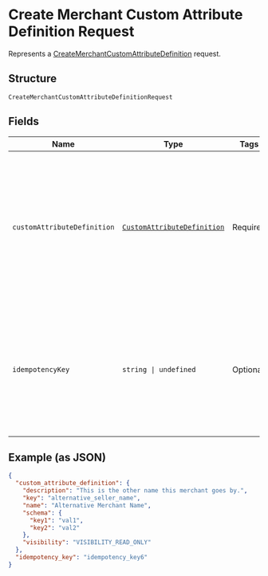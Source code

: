 
# Create Merchant Custom Attribute Definition Request

Represents a [CreateMerchantCustomAttributeDefinition](../api/merchant-custom-attributes.md#create-merchant-custom-attribute-definition) request.

## Structure

`CreateMerchantCustomAttributeDefinitionRequest`

## Fields

| Name | Type | Tags | Description |
|  --- | --- | --- | --- |
| `customAttributeDefinition` | [`CustomAttributeDefinition`](../models/custom-attribute-definition.md) | Required | Represents a definition for custom attribute values. A custom attribute definition<br/>specifies the key, visibility, schema, and other properties for a custom attribute. |
| `idempotencyKey` | `string \| undefined` | Optional | A unique identifier for this request, used to ensure idempotency. For more information,<br/>see [Idempotency](https://developer.squareup.com/docs/build-basics/common-api-patterns/idempotency).<br/>**Constraints**: *Maximum Length*: `45` |

## Example (as JSON)

```json
{
  "custom_attribute_definition": {
    "description": "This is the other name this merchant goes by.",
    "key": "alternative_seller_name",
    "name": "Alternative Merchant Name",
    "schema": {
      "key1": "val1",
      "key2": "val2"
    },
    "visibility": "VISIBILITY_READ_ONLY"
  },
  "idempotency_key": "idempotency_key6"
}
```

